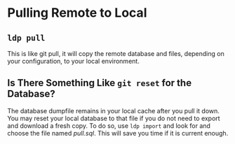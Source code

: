 # Pulling Remote to Local

## `ldp pull`

This is like git pull, it will copy the remote database and files, depending on your configuration, to your local environment.

## Is There Something Like `git reset` for the Database?

The database dumpfile remains in your local cache after you pull it down. You may reset your local database to that file if you do not need to export and download a fresh copy. To do so, use `ldp import` and look for and choose the file named _pull.sql_. This will save you time if it is current enough.
